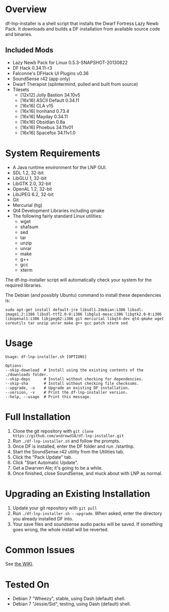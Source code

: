 Overview
========

df-lnp-installer is a shell script that installs the Dwarf Fortress Lazy Newb Pack. It downloads and builds a DF installation from available source code and binaries.

Included Mods
-------------

* Lazy Newb Pack for Linux 0.5.3-SNAPSHOT-20130822
* DF Hack 0.34.11-r3
* Falconne's DFHack UI Plugins v0.36
* SoundSense r42 (app only)
* Dwarf Therapist (splintermind, pulled and built from source)
* Tilesets
  - [12x12] Jolly Bastion 34.10v5
  - [16x16] ASCII Default 0.34.11
  - [16x16] CLA v15
  - [16x16] Ironhand 0.73.4
  - [16x16] Mayday 0.34.11
  - [16x16] Obsidian 0.8a
  - [16x16] Phoebus 34.11v01
  - [16x16] Spacefox 34.11v1.0


System Requirements
===================

* A Java runtime environment for the LNP GUI.
* SDL 1.2, 32-bit
* LibGLU 1, 32-bit
* LibGTK 2.0, 32-bit
* OpenAL 1.2, 32-bit
* LibJPEG 6.2, 32-bit
* Git
* Mercurial (hg)
* Qt4 Development Libraries including qmake
* The following fairly standard Linux utilities:
  - wget
  - sha1sum
  - sed
  - tar
  - unzip
  - unrar
  - make
  - g++
  - gcc
  - xterm

The df-lnp-installer script will automatically check your system for the required libraries.

The Debian (and possibly Ubuntu) command to install these dependencies is: 
```
sudo apt-get install default-jre libsdl1.2debian:i386 libsdl-image1.2:i386 libsdl-ttf2.0-0:i386 libglu1-mesa:i386 libgtk2.0-0:i386 libopenal1:i386 libjpeg62:i386 git mercurial libqt4-dev qt4-qmake wget coreutils tar unzip unrar make g++ gcc patch xterm sed
```

Usage
=====

```
Usage: df-lnp-installer.sh [OPTIONS]

Options:
--skip-download  # Install using the existing contents of the ./downloads folder.
--skip-deps      # Install without checking for dependencies.
--skip-sha       # Install without checking file checksums.
--upgrade, -u    # Upgrade an existing DF installation.
--version, -v    # Print the df-lnp-installer version.
--help, --usage  # Print this message.
```

Full Installation
=================

1. Clone the git repository with `git clone https://github.com/andrewd18/df-lnp-installer.git`
2. Run `./df-lnp-installer.sh` and follow the prompts.
3. Once DF is installed, enter the DF folder and run ./startlnp.
4. Start the SoundSense r42 utility from the Utilities tab.
5. Click the "Pack Update" tab.
6. Click "Start Automatic Update".
7. Get a Dwarven Ale; it's going to be a while.
8. Once finished, close SoundSense, and muck about with LNP as normal.

Upgrading an Existing Installation
==================================

1. Update your git repository with `git pull`
2. Run `./df-lnp-installer.sh --upgrade`. When asked, enter the directory you already installed DF into.
3. Your save files and soundsense audio packs will be saved. If something goes wrong, the whole install will be reverted.

Common Issues
=============
See [the WIKI](https://github.com/andrewd18/df-lnp-installer/wiki).

Tested On
=========

* Debian 7 "Wheezy", stable, using Dash (default) shell.
* Debian 7 "Jessie/Sid", testing, using Dash (default) shell.
